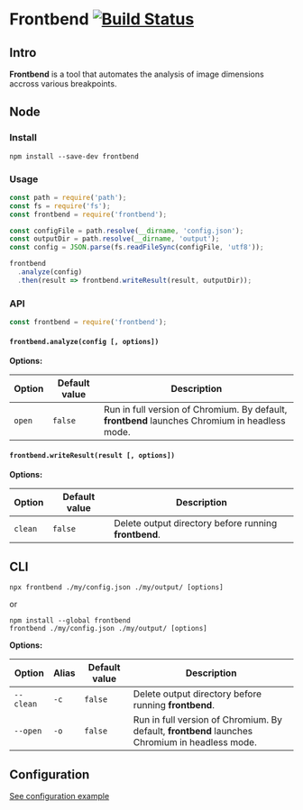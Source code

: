 # Frontbend [![Build Status](https://travis-ci.org/edekadigital/frontbend.svg?branch=master)](https://travis-ci.org/edekadigital/frontbend)

## Intro

**Frontbend** is a tool that automates the analysis of image dimensions accross various breakpoints.

## Node

### Install

```
npm install --save-dev frontbend
```

### Usage

```js
const path = require('path');
const fs = require('fs');
const frontbend = require('frontbend');

const configFile = path.resolve(__dirname, 'config.json');
const outputDir = path.resolve(__dirname, 'output');
const config = JSON.parse(fs.readFileSync(configFile, 'utf8'));

frontbend
  .analyze(config)
  .then(result => frontbend.writeResult(result, outputDir));
```

### API

```js
const frontbend = require('frontbend');
```

#### `frontbend.analyze(config [, options])`

**Options:**

| Option | Default value | Description                                                                                    |
| ------ | ------------- | ---------------------------------------------------------------------------------------------- |
| `open` | `false`       | Run in full version of Chromium. By default, **frontbend** launches Chromium in headless mode. |

#### `frontbend.writeResult(result [, options])`

**Options:**

| Option  | Default value | Description                                           |
| ------- | ------------- | ----------------------------------------------------- |
| `clean` | `false`       | Delete output directory before running **frontbend**. |

## CLI

```
npx frontbend ./my/config.json ./my/output/ [options]
```

or

```
npm install --global frontbend
frontbend ./my/config.json ./my/output/ [options]
```

**Options:**

| Option    | Alias | Default value | Description                                                                                    |
| --------- | ----- | ------------- | ---------------------------------------------------------------------------------------------- |
| `--clean` | `-c`  | `false`       | Delete output directory before running **frontbend**.                                          |
| `--open`  | `-o`  | `false`       | Run in full version of Chromium. By default, **frontbend** launches Chromium in headless mode. |

## Configuration

[See configuration example](https://github.com/edekadigital/frontbend/blob/master/example/config.json)
